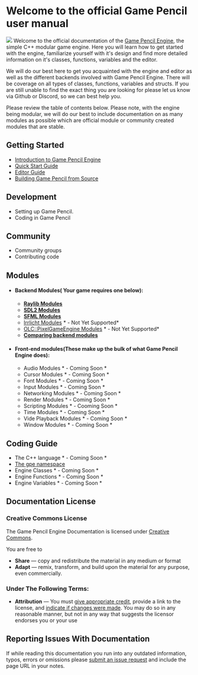 # Welcome to the official Game Pencil user manual
![](https://docs.gamepencil.net/wp-content/uploads/sites/6/2022/01/logo_white-1024x304.png)
Welcome to the official documentation of the [Game Pencil Engine](htps://www.gamepencil.net "Game Pencil Engine"), the simple C++ modular game engine. Here you will learn how to get started with the engine, familiarize yourself with it's design and find more detailed information on it's classes, functions, variables and the editor.&nbsp;

We will do our best here to get you acquainted with the engine and editor as well as the different backends involved with Game Pencil Engine. There will be coverage on all types of classes, functions, variables and structs. If you are still unable to find the exact thing you are looking for please let us know via Github or Discord, so we can best help you.

Please review the table of contents below. Please note, with the engine being modular, we will do our best to include documentation on as many modules as possible which are official module or community created modules that are stable.&nbsp;

## Getting Started
-  [Introduction to Game Pencil Engine](intro)
-  [Quick Start Guide](#)
-  [Editor Guide](#)
-  [Building Game Pencil from Source](#)


## Development
- Setting up Game Pencil.
- Coding in Game Pencil


## Community
- Community groups
- Contributing code


## Modules
- #### Backend Modules( Your  game  requires  one  below):
    - **[Raylib Modules](#)**
    - **[SDL2 Modules](#)**
    - **[SFML Modules](#)**
    - [Irrlicht Modules](#) * - Not Yet Supported*
    - [OLC::PixelGameEngine Modules](#) * - Not Yet Supported*
    - **[Comparing backend modules](#)**

- #### Front-end modules(These make up the bulk of what Game Pencil Engine does):
    - Audio Modules * - Coming Soon *
    - Cursor Modules * - Coming Soon *
    - Font Modules * - Coming Soon *
    - Input Modules * - Coming Soon *
    - Networking Modules * - Coming Soon *
    - Render Modules * - Coming Soon *
    - Scripting Modules * - Cooming Soon *
    - Time Modules * - Coming Soon *
    - Vide Playback Modules * - Coming Soon *
    - Window Modules * - Coming Soon *


## Coding Guide
- The C++ language * - Coming Soon *
- [The gpe namespace](#)
- Engine Classes * - Coming Soon *
- Engine Functions * - Coming Soon *
- Engine Variables * - Coming Soon *


## Documentation License
### Creative Commons License
The Game Pencil Engine Documentation is licensed under [Creative Commons](https://creativecommons.org/licenses/by/4.0/).

You are free to

* **Share** — copy and redistribute the material in any medium or format
* **Adapt**  — remix, transform, and build upon the material
for any purpose, even commercially.

### Under The Following Terms:
* **Attribution** — You must [give appropriate credit](https://creativecommons.org/licenses/by/4.0/#), provide a link to the license, and [indicate if changes were made](https://creativecommons.org/licenses/by/4.0/#). You may do so in any reasonable manner, but not in any way that suggests the licensor endorses you or your use


## Reporting Issues With Documentation
If while reading this documentation you run into any outdated information, typos, errors or omissions please [submit an issue request](https://github.com/pawbyte/gpe-docs/issues) and include the page URL in your notes.

